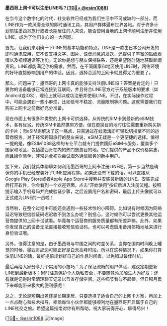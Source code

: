 **墨西哥上网卡可以注册LINE吗？[[TG💪+ @esim1088](https://t.me/s/esim1088)]**

在当今这个数字化的时代，社交软件已经成为我们生活中不可或缺的一部分。而LINE作为一款风靡全球的即时通讯工具，其用户群体遍布世界各地。对于许多计划前往墨西哥旅行或者长期居住的人来说，能否使用当地的上网卡顺利注册并使用LINE，成为了他们关心的一大问题。

首先，让我们来明确一下LINE的基本功能和特点。LINE是一款由日本公司开发的即时通讯应用，它不仅支持文字、图片、语音消息的发送，还提供了丰富的贴纸表情以及视频通话等功能。无论你是想与朋友保持联系，还是希望随时随地获取新闻资讯，LINE都能满足你的需求。然而，在不同国家和地区使用LINE时，网络环境的好坏直接影响到用户的体验。因此，选择合适的上网卡就显得尤为重要了。

那么，问题来了：墨西哥的上网卡真的能够支持注册LINE吗？答案是肯定的！只要你的设备能够正常连接到互联网，并且符合LINE官方对于系统版本的要求（如Android或iOS），理论上就可以成功注册并使用LINE。不过，在实际操作过程中，可能会遇到一些小麻烦，比如信号不稳定、流量限制等问题。这就需要我们在购买上网卡之前做好充分准备。

现在市面上有很多种类型的上网卡可供选择，从传统的SIM卡到最新的eSIM技术，各有优劣。传统SIM卡虽然携带方便，但在更换目的地时往往需要重新购买新的卡片；而eSIM则解决了这一痛点，只需通过在线激活即可轻松切换至不同的运营商服务。对于经常跨国旅行的朋友来说，eSIM无疑是一个更便捷的选择。值得一提的是，像ESIM1088这样的专业平台就专门提供国际eSIM卡服务，覆盖多个国家和地区，包括墨西哥在内的热门旅游目的地。它们提供的产品不仅价格实惠，而且操作简单，非常适合初次尝试海外通信服务的新手用户。

接下来，我们就具体聊聊如何利用墨西哥的上网卡注册LINE吧。第一步当然是确保你的手机已经安装好了LINE应用程序。如果还没有下载的话，可以直接从Google Play Store或者Apple App Store中搜索并安装最新版的LINE。安装完成后打开软件，你会看到一个欢迎界面，点击“开始使用”按钮后进入注册流程。按照提示输入手机号码并完成验证步骤，之后设置用户名和密码，最后上传头像就可以正式成为LINE的一员啦！

当然啦，在整个过程中可能还会遇到一些技术性的小障碍。比如说有时候因为网络延迟导致短信验证码迟迟收不到怎么办呢？别担心，这时候你可以尝试更换其他运营商提供的上网卡试试看。毕竟每个运营商的服务质量都有所差异嘛。此外，如果你发现自己的设备无法直接接收短信验证码，也可以考虑启用备用邮箱地址来进行身份验证哦。

另外，值得注意的是，由于墨西哥与中国之间的时差关系，当你在国内时间晚上睡觉的时候，墨西哥那边可能正好是白天高峰时段。所以在这种情况下，如果你打算注册LINE的话，最好提前规划好自己的作息时间表，以免错过最佳时机。

最后再给大家分享几个实用的小技巧：为了保证流畅的用户体验，建议定期更新LINE到最新版本；同时注意保护个人隐私安全，不要随意添加陌生人为好友；还有就是记得时常清理聊天记录以节省存储空间。这些细节看似不起眼，但日积月累下来却能带来极大的便利感呢！

总之，无论是短期出差还是长期定居，只要选择了适合自己的上网卡方案，再加上一点点耐心和技术指导，相信每位小伙伴都能够顺利地在墨西哥开启属于自己的LINE社交之旅。希望这篇指南对你有所帮助，祝大家玩得开心、聊得尽兴！

[[TG💪+ @esim1088](https://t.me/s/esim1088) ![Image](https://i.postimg.cc/4NQfJmqS/Snipaste-2025-05-13-00-14-12.png)]